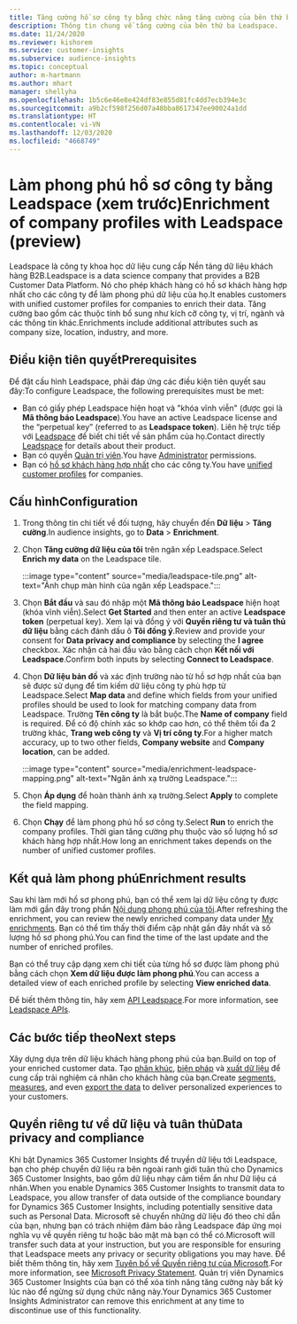 ```yaml
---
title: Tăng cường hồ sơ công ty bằng chức năng tăng cường của bên thứ ba Leadspace
description: Thông tin chung về tăng cường của bên thứ ba Leadspace.
ms.date: 11/24/2020
ms.reviewer: kishorem
ms.service: customer-insights
ms.subservice: audience-insights
ms.topic: conceptual
author: m-hartmann
ms.author: mhart
manager: shellyha
ms.openlocfilehash: 1b5c6e46e8e424df83e855d81fc4dd7ecb394e3c
ms.sourcegitcommit: a9b2cf598f256d07a48bba8617347ee90024a1dd
ms.translationtype: HT
ms.contentlocale: vi-VN
ms.lasthandoff: 12/03/2020
ms.locfileid: "4668749"
---
```

# <a name="enrichment-of-company-profiles-with-leadspace-preview"></a><span data-ttu-id="5196e-103">Làm phong phú hồ sơ công ty bằng Leadspace (xem trước)</span><span class="sxs-lookup"><span data-stu-id="5196e-103">Enrichment of company profiles with Leadspace (preview)</span></span>

<span data-ttu-id="5196e-104">Leadspace là công ty khoa học dữ liệu cung cấp Nền tảng dữ liệu khách hàng B2B.</span><span class="sxs-lookup"><span data-stu-id="5196e-104">Leadspace is a data science company that provides a B2B Customer Data Platform.</span></span> <span data-ttu-id="5196e-105">Nó cho phép khách hàng có hồ sơ khách hàng hợp nhất cho các công ty để làm phong phú dữ liệu của họ.</span><span class="sxs-lookup"><span data-stu-id="5196e-105">It enables customers with unified customer profiles for companies to enrich their data.</span></span> <span data-ttu-id="5196e-106">Tăng cường bao gồm các thuộc tính bổ sung như kích cỡ công ty, vị trí, ngành và các thông tin khác.</span><span class="sxs-lookup"><span data-stu-id="5196e-106">Enrichments include additional attributes such as company size, location, industry, and more.</span></span>

## <a name="prerequisites"></a><span data-ttu-id="5196e-107">Điều kiện tiên quyết</span><span class="sxs-lookup"><span data-stu-id="5196e-107">Prerequisites</span></span>

<span data-ttu-id="5196e-108">Để đặt cấu hình Leadspace, phải đáp ứng các điều kiện tiên quyết sau đây:</span><span class="sxs-lookup"><span data-stu-id="5196e-108">To configure Leadspace, the following prerequisites must be met:</span></span>

- <span data-ttu-id="5196e-109">Bạn có giấy phép Leadspace hiện hoạt và "khóa vĩnh viễn" (được gọi là **Mã thông báo Leadspace**).</span><span class="sxs-lookup"><span data-stu-id="5196e-109">You have an active Leadspace license and the “perpetual key” (referred to as **Leadspace token**).</span></span> <span data-ttu-id="5196e-110">Liên hệ trực tiếp với [Leadspace](https://www.leadspace.com/products/leadspace-on-demand/) để biết chi tiết về sản phẩm của họ.</span><span class="sxs-lookup"><span data-stu-id="5196e-110">Contact directly [Leadspace](https://www.leadspace.com/products/leadspace-on-demand/) for details about their product.</span></span>
- <span data-ttu-id="5196e-111">Bạn có quyền [Quản trị viên](permissions.md#administrator).</span><span class="sxs-lookup"><span data-stu-id="5196e-111">You have [Administrator](permissions.md#administrator) permissions.</span></span>
- <span data-ttu-id="5196e-112">Bạn có [hồ sơ khách hàng hợp nhất](customer-profiles.md) cho các công ty.</span><span class="sxs-lookup"><span data-stu-id="5196e-112">You have [unified customer profiles](customer-profiles.md) for companies.</span></span>

## <a name="configuration"></a><span data-ttu-id="5196e-113">Cấu hình</span><span class="sxs-lookup"><span data-stu-id="5196e-113">Configuration</span></span>

1. <span data-ttu-id="5196e-114">Trong thông tin chi tiết về đối tượng, hãy chuyển đến **Dữ liệu** > **Tăng cường**.</span><span class="sxs-lookup"><span data-stu-id="5196e-114">In audience insights, go to **Data** > **Enrichment**.</span></span>

1. <span data-ttu-id="5196e-115">Chọn **Tăng cường dữ liệu của tôi** trên ngăn xếp Leadspace.</span><span class="sxs-lookup"><span data-stu-id="5196e-115">Select **Enrich my data** on the Leadspace tile.</span></span>

   :::image type="content" source="media/leadspace-tile.png" alt-text="Ảnh chụp màn hình của ngăn xếp Leadspace.":::

1. <span data-ttu-id="5196e-117">Chọn **Bắt đầu** và sau đó nhập một **Mã thông báo Leadspace** hiện hoạt (khóa vĩnh viễn).</span><span class="sxs-lookup"><span data-stu-id="5196e-117">Select **Get Started** and then enter an active **Leadspace token** (perpetual key).</span></span> <span data-ttu-id="5196e-118">Xem lại và đồng ý với **Quyền riêng tư và tuân thủ dữ liệu** bằng cách đánh dấu ô **Tôi đồng ý**.</span><span class="sxs-lookup"><span data-stu-id="5196e-118">Review and provide your consent for **Data privacy and compliance** by selecting the **I agree** checkbox.</span></span> <span data-ttu-id="5196e-119">Xác nhận cả hai đầu vào bằng cách chọn **Kết nối với Leadspace**.</span><span class="sxs-lookup"><span data-stu-id="5196e-119">Confirm both inputs by selecting **Connect to Leadspace**.</span></span>

1. <span data-ttu-id="5196e-120">Chọn **Dữ liệu bản đồ** và xác định trường nào từ hồ sơ hợp nhất của bạn sẽ được sử dụng để tìm kiếm dữ liệu công ty phù hợp từ Leadspace.</span><span class="sxs-lookup"><span data-stu-id="5196e-120">Select **Map data** and define which fields from your unified profiles should be used to look for matching company data from Leadspace.</span></span> <span data-ttu-id="5196e-121">Trường **Tên công ty** là bắt buộc.</span><span class="sxs-lookup"><span data-stu-id="5196e-121">The **Name of company** field is required.</span></span> <span data-ttu-id="5196e-122">Để có độ chính xác so khớp cao hơn, có thể thêm tối đa 2 trường khác, **Trang web công ty** và **Vị trí công ty**.</span><span class="sxs-lookup"><span data-stu-id="5196e-122">For a higher match accuracy, up to two other fields, **Company website** and **Company location**, can be added.</span></span>

   :::image type="content" source="media/enrichment-leadspace-mapping.png" alt-text="Ngăn ánh xạ trường Leadspace.":::
   
1. <span data-ttu-id="5196e-124">Chọn **Áp dụng** để hoàn thành ánh xạ trường.</span><span class="sxs-lookup"><span data-stu-id="5196e-124">Select **Apply** to complete the field mapping.</span></span>

1. <span data-ttu-id="5196e-125">Chọn **Chạy** để làm phong phú hồ sơ công ty.</span><span class="sxs-lookup"><span data-stu-id="5196e-125">Select **Run** to enrich the company profiles.</span></span> <span data-ttu-id="5196e-126">Thời gian tăng cường phụ thuộc vào số lượng hồ sơ khách hàng hợp nhất.</span><span class="sxs-lookup"><span data-stu-id="5196e-126">How long an enrichment takes depends on the number of unified customer profiles.</span></span>

## <a name="enrichment-results"></a><span data-ttu-id="5196e-127">Kết quả làm phong phú</span><span class="sxs-lookup"><span data-stu-id="5196e-127">Enrichment results</span></span>

<span data-ttu-id="5196e-128">Sau khi làm mới hồ sơ phong phú, bạn có thể xem lại dữ liệu công ty được làm mới gần đây trong phần [Nội dung phong phú của tôi](enrichment-hub.md).</span><span class="sxs-lookup"><span data-stu-id="5196e-128">After refreshing the enrichment, you can review the newly enriched company data under [My enrichments](enrichment-hub.md).</span></span> <span data-ttu-id="5196e-129">Bạn có thể tìm thấy thời điểm cập nhật gần đây nhất và số lượng hồ sơ phong phú.</span><span class="sxs-lookup"><span data-stu-id="5196e-129">You can find the time of the last update and the number of enriched profiles.</span></span>

<span data-ttu-id="5196e-130">Bạn có thể truy cập dạng xem chi tiết của từng hồ sơ được làm phong phú bằng cách chọn **Xem dữ liệu được làm phong phú**.</span><span class="sxs-lookup"><span data-stu-id="5196e-130">You can access a detailed view of each enriched profile by selecting **View enriched data**.</span></span>

<span data-ttu-id="5196e-131">Để biết thêm thông tin, hãy xem [API Leadspace](https://support.leadspace.com/hc/en-us/sections/201997649-API).</span><span class="sxs-lookup"><span data-stu-id="5196e-131">For more information, see [Leadspace APIs](https://support.leadspace.com/hc/en-us/sections/201997649-API).</span></span>

## <a name="next-steps"></a><span data-ttu-id="5196e-132">Các bước tiếp theo</span><span class="sxs-lookup"><span data-stu-id="5196e-132">Next steps</span></span>

<span data-ttu-id="5196e-133">Xây dựng dựa trên dữ liệu khách hàng phong phú của bạn.</span><span class="sxs-lookup"><span data-stu-id="5196e-133">Build on top of your enriched customer data.</span></span> <span data-ttu-id="5196e-134">Tạo [phân khúc](segments.md), [biện pháp](measures.md) và [xuất dữ liệu](export-destinations.md) để cung cấp trải nghiệm cá nhân cho khách hàng của bạn.</span><span class="sxs-lookup"><span data-stu-id="5196e-134">Create [segments](segments.md), [measures](measures.md), and even [export the data](export-destinations.md) to deliver personalized experiences to your customers.</span></span>

## <a name="data-privacy-and-compliance"></a><span data-ttu-id="5196e-135">Quyền riêng tư về dữ liệu và tuân thủ</span><span class="sxs-lookup"><span data-stu-id="5196e-135">Data privacy and compliance</span></span>

<span data-ttu-id="5196e-136">Khi bật Dynamics 365 Customer Insights để truyền dữ liệu tới Leadspace, bạn cho phép chuyển dữ liệu ra bên ngoài ranh giới tuân thủ cho Dynamics 365 Customer Insights, bao gồm dữ liệu nhạy cảm tiềm ẩn như Dữ liệu cá nhân.</span><span class="sxs-lookup"><span data-stu-id="5196e-136">When you enable Dynamics 365 Customer Insights to transmit data to Leadspace, you allow transfer of data outside of the compliance boundary for Dynamics 365 Customer Insights, including potentially sensitive data such as Personal Data.</span></span> <span data-ttu-id="5196e-137">Microsoft sẽ chuyển những dữ liệu đó theo chỉ dẫn của bạn, nhưng bạn có trách nhiệm đảm bảo rằng Leadspace đáp ứng mọi nghĩa vụ về quyền riêng tư hoặc bảo mật mà bạn có thể có.</span><span class="sxs-lookup"><span data-stu-id="5196e-137">Microsoft will transfer such data at your instruction, but you are responsible for ensuring that Leadspace meets any privacy or security obligations you may have.</span></span> <span data-ttu-id="5196e-138">Để biết thêm thông tin, hãy xem [Tuyên bố về Quyền riêng tư của Microsoft](https://go.microsoft.com/fwlink/?linkid=396732).</span><span class="sxs-lookup"><span data-stu-id="5196e-138">For more information, see [Microsoft Privacy Statement](https://go.microsoft.com/fwlink/?linkid=396732).</span></span>
<span data-ttu-id="5196e-139">Quản trị viên Dynamics 365 Customer Insights của bạn có thể xóa tính năng tăng cường này bất kỳ lúc nào để ngừng sử dụng chức năng này.</span><span class="sxs-lookup"><span data-stu-id="5196e-139">Your Dynamics 365 Customer Insights Administrator can remove this enrichment at any time to discontinue use of this functionality.</span></span>